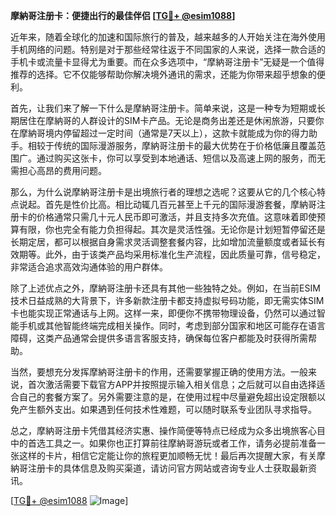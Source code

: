 **摩納哥注册卡：便捷出行的最佳伴侣 [[TG💪+ @esim1088](https://t.me/s/esim1088)]**

近年来，随着全球化的加速和国际旅行的普及，越来越多的人开始关注在海外使用手机网络的问题。特别是对于那些经常往返于不同国家的人来说，选择一款合适的手机卡或流量卡显得尤为重要。而在众多选项中，“摩納哥注册卡”无疑是一个值得推荐的选择。它不仅能够帮助你解决境外通讯的需求，还能为你带来超乎想象的便利。

首先，让我们来了解一下什么是摩納哥注册卡。简单来说，这是一种专为短期或长期居住在摩納哥的人群设计的SIM卡产品。无论是商务出差还是休闲旅游，只要你在摩納哥境内停留超过一定时间（通常是7天以上），这款卡就能成为你的得力助手。相较于传统的国际漫游服务，摩納哥注册卡的最大优势在于价格低廉且覆盖范围广。通过购买这张卡，你可以享受到本地通话、短信以及高速上网的服务，而无需担心高昂的费用问题。

那么，为什么说摩納哥注册卡是出境旅行者的理想之选呢？这要从它的几个核心特点说起。首先是性价比高。相比动辄几百元甚至上千元的国际漫游套餐，摩納哥注册卡的价格通常只需几十元人民币即可激活，并且支持多次充值。这意味着即使预算有限，你也完全有能力负担得起。其次是灵活性强。无论你是计划短暂停留还是长期定居，都可以根据自身需求灵活调整套餐内容，比如增加流量额度或者延长有效期等。此外，由于该类产品均采用标准化生产流程，因此质量可靠，信号稳定，非常适合追求高效沟通体验的用户群体。

除了上述优点之外，摩納哥注册卡还具有其他一些独特之处。例如，在当前ESIM技术日益成熟的大背景下，许多新款注册卡都支持虚拟号码功能，即无需实体SIM卡也能实现正常通话与上网。这样一来，即便你不携带物理设备，仍然可以通过智能手机或其他智能终端完成相关操作。同时，考虑到部分国家和地区可能存在语言障碍，这类产品通常会提供多语言客服支持，确保每位客户都能及时获得所需帮助。

当然，要想充分发挥摩納哥注册卡的作用，还需要掌握正确的使用方法。一般来说，首次激活需要下载官方APP并按照提示输入相关信息；之后就可以自由选择适合自己的套餐方案了。另外需要注意的是，在使用过程中尽量避免超出设定限额以免产生额外支出。如果遇到任何技术性难题，可以随时联系专业团队寻求指导。

总之，摩納哥注册卡凭借其经济实惠、操作简便等特点已经成为众多出境旅客心目中的首选工具之一。如果你也正打算前往摩納哥游玩或者工作，请务必提前准备一张这样的卡片，相信它定能让你的旅程更加顺畅无忧！最后再次提醒大家，有关摩納哥注册卡的具体信息及购买渠道，请访问官方网站或咨询专业人士获取最新资讯。

[[TG💪+ @esim1088](https://t.me/s/esim1088) ![Image](https://i.postimg.cc/4NQfJmqS/Snipaste-2025-05-13-00-14-12.png)]